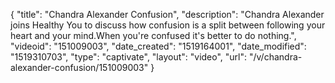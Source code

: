 {
    "title": "Chandra Alexander Confusion",
    "description": "Chandra Alexander joins Healthy You to discuss how confusion is a split between following your heart and your mind.When you're confused it's better to do nothing.",
    "videoid": "151009003",
    "date_created": "1519164001",
    "date_modified": "1519310703",
    "type": "captivate",
    "layout": "video",
    "url": "\/v\/chandra-alexander-confusion\/151009003"
}